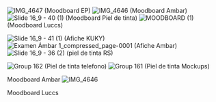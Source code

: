 
![IMG_4647](https://github.com/user-attachments/assets/52495ba9-c7cb-4970-8f1c-358d6e7e96ca)  (Moodboard EP)
![IMG_4646](https://github.com/user-attachments/assets/4ca3c92e-548d-45d9-a58b-20113ee07b8f) (Moodboard Ambar)
![Slide 16_9 - 40 (1)](https://github.com/user-attachments/assets/c1effb08-4dea-4c82-acfd-044d2ca5b706)  (Moodboard Piel de tinta)
![MOODBOARD (1)](https://github.com/user-attachments/assets/33c75a53-d701-4310-83b8-a4ea81693379) (Moodboard Luccs)


![Slide 16_9 - 41 (1)](https://github.com/user-attachments/assets/19c329dd-4a58-495f-a140-1fba778671b7)  (Afiche KUKY)
![Examen Ámbar 1_compressed_page-0001](https://github.com/user-attachments/assets/4070f353-7e6a-46d6-b484-f9ea63db72b0) (Afiche Ambar)
![Slide 16_9 - 36 (2)](https://github.com/user-attachments/assets/99258db3-8312-4a36-ba31-7ecbd65cd8fd) (piel de tinta RS)


![Group 162](https://github.com/user-attachments/assets/9cd2d03a-ded9-4c32-bb3c-db7dd3d0faef) (Piel de tinta telefono)
![Group 161](https://github.com/user-attachments/assets/bf56981d-62f6-4ee8-91b8-1600531245c5) (Piel de tinta Mockups) 




Moodboard Ambar 
![IMG_4646](https://github.com/user-attachments/assets/b1251a66-bb53-48e0-ad06-e20872a303f0)


Moodboard Luccs








